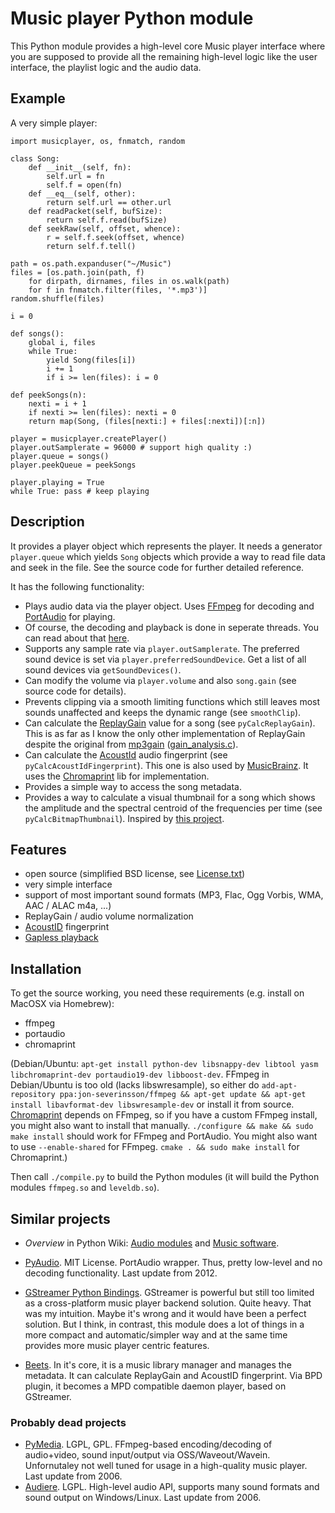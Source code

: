 # Music player Python module

This Python module provides a high-level core Music player interface where you are supposed to provide all the remaining high-level logic like the user interface, the playlist logic and the audio data.

## Example

A very simple player:

```
import musicplayer, os, fnmatch, random

class Song:
	def __init__(self, fn):
		self.url = fn
		self.f = open(fn)		
	def __eq__(self, other):
		return self.url == other.url
	def readPacket(self, bufSize):
		return self.f.read(bufSize)
	def seekRaw(self, offset, whence):
		r = self.f.seek(offset, whence)
		return self.f.tell()

path = os.path.expanduser("~/Music")
files = [os.path.join(path, f)
	for dirpath, dirnames, files in os.walk(path)
	for f in fnmatch.filter(files, '*.mp3')]
random.shuffle(files)

i = 0

def songs():
	global i, files
	while True:
		yield Song(files[i])
		i += 1
		if i >= len(files): i = 0

def peekSongs(n):
	nexti = i + 1
	if nexti >= len(files): nexti = 0
	return map(Song, (files[nexti:] + files[:nexti])[:n])

player = musicplayer.createPlayer()
player.outSamplerate = 96000 # support high quality :)
player.queue = songs()
player.peekQueue = peekSongs

player.playing = True
while True: pass # keep playing

```

## Description

It provides a player object which represents the player. It needs a generator `player.queue` which yields `Song` objects which provide a way to read file data and seek in the file. See the source code for further detailed reference.

It has the following functionality:

* Plays audio data via the player object. Uses [FFmpeg](http://ffmpeg.org/) for decoding and [PortAudio](http://www.portaudio.com/) for playing.
* Of course, the decoding and playback is done in seperate threads. You can read about that [here](http://sourceforge.net/p/az-music-player/blog/2014/01/improving-the-audio-callback-removing-audio-glitches/).
* Supports any sample rate via `player.outSamplerate`. The preferred sound device is set via `player.preferredSoundDevice`. Get a list of all sound devices via `getSoundDevices()`.
* Can modify the volume via `player.volume` and also `song.gain` (see source code for details).
* Prevents clipping via a smooth limiting functions which still leaves most sounds unaffected and keeps the dynamic range (see `smoothClip`).
* Can calculate the [ReplayGain](http://www.replaygain.org/) value for a song (see `pyCalcReplayGain`). This is as far as I know the only other implementation of ReplayGain despite the original from [mp3gain](http://mp3gain.sourceforge.net/) ([gain_analysis.c](http://mp3gain.cvs.sourceforge.net/viewvc/mp3gain/mp3gain/gain_analysis.c?view=markup)).
* Can calculate the [AcoustId](http://acoustid.org/) audio fingerprint (see `pyCalcAcoustIdFingerprint`). This one is also used by [MusicBrainz](http://musicbrainz.org/). It uses the [Chromaprint](http://acoustid.org/chromaprint) lib for implementation.
* Provides a simple way to access the song metadata.
* Provides a way to calculate a visual thumbnail for a song which shows the amplitude and the spectral centroid of the frequencies per time (see `pyCalcBitmapThumbnail`). Inspired by [this project](https://github.com/endolith/freesound-thumbnailer/).


## Features

* open source (simplified BSD license, see [License.txt](https://github.com/albertz/music-player/blob/master/License.txt))
* very simple interface
* support of most important sound formats (MP3, Flac, Ogg Vorbis, WMA, AAC / ALAC m4a, ...)
* ReplayGain / audio volume normalization
* [AcoustID](http://acoustid.org) fingerprint
* [Gapless playback](http://en.wikipedia.org/wiki/Gapless_playback)


## Installation

To get the source working, you need these requirements (e.g. install on MacOSX via Homebrew):

* ffmpeg
* portaudio
* chromaprint

(Debian/Ubuntu: `apt-get install python-dev libsnappy-dev libtool yasm libchromaprint-dev portaudio19-dev libboost-dev`. FFmpeg in Debian/Ubuntu is too old (lacks libswresample), so either do `add-apt-repository ppa:jon-severinsson/ffmpeg && apt-get update && apt-get install libavformat-dev libswresample-dev` or install it from source. [Chromaprint](http://acoustid.org/chromaprint) depends on FFmpeg, so if you have a custom FFmpeg install, you might also want to install that manually. `./configure && make && sudo make install` should work for FFmpeg and PortAudio. You might also want to use `--enable-shared` for FFmpeg. `cmake . && sudo make install` for Chromaprint.)

Then call `./compile.py` to build the Python modules (it will build the Python modules `ffmpeg.so` and `leveldb.so`).


## Similar projects

* *Overview* in Python Wiki: [Audio modules](https://wiki.python.org/moin/Audio) and [Music software](https://wiki.python.org/moin/PythonInMusic).

* [PyAudio](http://people.csail.mit.edu/hubert/pyaudio/). MIT License. PortAudio wrapper. Thus, pretty low-level and no decoding functionality. Last update from 2012.
* [GStreamer Python Bindings](http://gstreamer.freedesktop.org/modules/gst-python.html). GStreamer is powerful but still too limited as a cross-platform music player backend solution. Quite heavy. That was my intuition. Maybe it's wrong and it would have been a perfect solution. But I think, in contrast, this module does a lot of things in a more compact and automatic/simpler way and at the same time provides more music player centric features.
* [Beets](http://beets.radbox.org/). In it's core, it is a music library manager and manages the metadata. It can calculate ReplayGain and AcoustID fingerprint. Via BPD plugin, it becomes a MPD compatible daemon player, based on GStreamer.

### Probably dead projects

* [PyMedia](http://pymedia.org/). LGPL, GPL. FFmpeg-based encoding/decoding of audio+video, sound input/output via OSS/Waveout/Wavein. Unfornutaley not well tuned for usage in a high-quality music player. Last update from 2006.
* [Audiere](http://audiere.sourceforge.net/). LGPL. High-level audio API, supports many sound formats and sound output on Windows/Linux. Last update from 2006.


